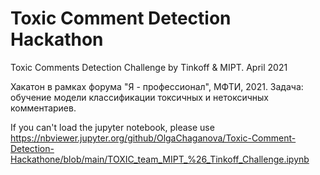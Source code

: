 # Toxic Comment Detection Hackathon
Toxic Comments Detection Challenge by Tinkoff & MIPT. April 2021

Хакатон в рамках форума "Я - профессионал", МФТИ, 2021. Задача: обучение модели классификации токсичных и нетоксичных комментариев.

If you can't load the jupyter notebook, please use https://nbviewer.jupyter.org/github/OlgaChaganova/Toxic-Comment-Detection-Hackathone/blob/main/TOXIC_team_MIPT_%26_Tinkoff_Challenge.ipynb
